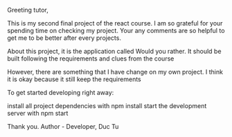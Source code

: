 Greeting tutor,

This is my second final project of the react course. I am so grateful for your spending time on checking my project. Your any comments are so helpful to get me to be better after every projects. 

About this project, it is the application called Would you rather. It should be built following the requirements and clues from the course

However, there are something that I have change on my own project. I think it is okay because it still keep the requirements

To get started developing right away:

install all project dependencies with npm install
start the development server with npm start

Thank you.
Author - Developer, Duc Tu